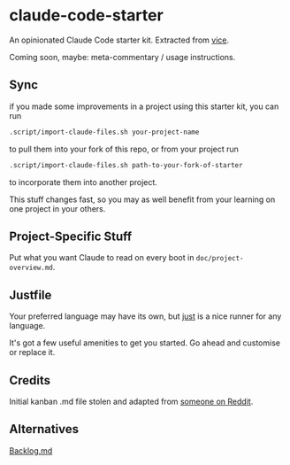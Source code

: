 # claude-code-starter

An opinionated Claude Code starter kit. Extracted from [vice](https://github.com/davidlee/vice).

Coming soon, maybe: meta-commentary / usage instructions. 

## Sync

if you made some improvements in a project using this starter kit, you can run 

```bash
.script/import-claude-files.sh your-project-name
```

to pull them into your fork of this repo, or from your project run

```bash
.script/import-claude-files.sh path-to-your-fork-of-starter
```

to incorporate them into another project. 

This stuff changes fast, so you may as well benefit from your learning on one project in your others.

## Project-Specific Stuff

Put what you want Claude to read on every boot in `doc/project-overview.md`.

## Justfile

Your preferred language may have its own, but
[just](https://just.systems/) is a nice runner for any language.

It's got a few useful amenities to get you started. Go ahead and customise or replace it.

## Credits

Initial kanban .md file stolen and adapted from [someone on Reddit](https://www.reddit.com/r/ClaudeCode/comments/1kj9f7m/sharing_my_kanban_workflow_to_give_clear/).

## Alternatives

[Backlog.md](https://github.com/MrLesk/Backlog.md)
